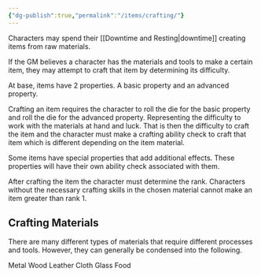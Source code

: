 ```yaml
---
{"dg-publish":true,"permalink":"/items/crafting/"}
---
```


Characters may spend their [[Downtime and Resting\|downtime]] creating items from raw materials.

If the GM believes a character has the materials and tools to make a certain item, they may attempt to craft that item by determining its difficulty.

At base, items have 2 properties. A basic property and an advanced property.

Crafting an item requires the character to roll the die for the basic property and roll the die for the advanced property. Representing the difficulty to work with the materials at hand and luck. That is then the difficulty to craft the item and the character must make a crafting ability check to craft that item which is different depending on the item material.

Some items have special properties that add additional effects. These properties will have their own ability check associated with them.

After crafting the item the character must determine the rank. Characters without the necessary crafting skills in the chosen material cannot make an item greater than rank 1.

## Crafting Materials
There are many different types of materials that require different processes and tools. However, they can generally be condensed into the following.

Metal
Wood
Leather
Cloth
Glass
Food


